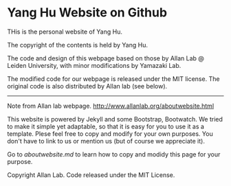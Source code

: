 # Yang Hu Website on Github

THis is the personal website of Yang Hu.

The copyright of the contents is held by Yang Hu. 

The code and design of this webpage based on those by Allan Lab @ Leiden University, with minor modifications by Yamazaki Lab.

The modified code for our webpage is released under the MIT license. The original code is also distributed by Allan lab (see below).

---
Note from Allan lab webpage.
http://www.allanlab.org/aboutwebsite.html

This website is powered by Jekyll and some Bootstrap, Bootwatch. We tried to make it simple yet adaptable, so that it is easy for you to use it as a template. Plese feel free to copy and modify for your own purposes.  You don't have to link to us or mention us (but of course we appreciate it).

Go to *aboutwebsite.md*  to learn how to copy and modidy this page for your purpose. 

Copyright Allan Lab. Code released under the MIT License.
